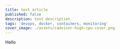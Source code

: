 ```yaml
---
title: test article
published: false
description: test description
tags: 'devops, docker, containers, monitoring'
cover_image: ./assets/cadvisor-high-cpu-cover.png
---
```

Hello
